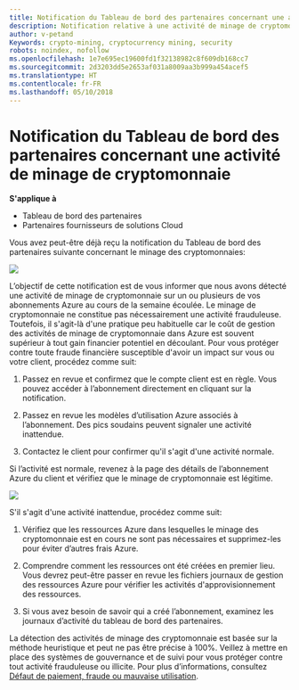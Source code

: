 ```yaml
---
title: Notification du Tableau de bord des partenaires concernant une activité de minage de cryptomonnaie | Tableau de bord des partenaires
description: Notification relative à une activité de minage de cryptomonnaie en cours.
author: v-petand
Keywords: crypto-mining, cryptocurrency mining, security
robots: noindex, nofollow
ms.openlocfilehash: 1e7e695ec19600fd1f32138982c8f609db168cc7
ms.sourcegitcommit: 2d3203dd5e2653af031a8009aa3b999a454acef5
ms.translationtype: HT
ms.contentlocale: fr-FR
ms.lasthandoff: 05/10/2018
---
```

# <a name="partner-dashboard-notification-for-cryptocurrency-mining-activity"></a>Notification du Tableau de bord des partenaires concernant une activité de minage de cryptomonnaie

**S'applique à**

-  Tableau de bord des partenaires
-  Partenaires fournisseurs de solutions Cloud

Vous avez peut-être déjà reçu la notification du Tableau de bord des partenaires suivante concernant le minage des cryptomonnaies:
 
![](images/crypto1.png)

L’objectif de cette notification est de vous informer que nous avons détecté une activité de minage de cryptomonnaie sur un ou plusieurs de vos abonnements Azure au cours de la semaine écoulée. Le minage de cryptomonnaie ne constitue pas nécessairement une activité frauduleuse. Toutefois, il s'agit-là d'une pratique peu habituelle car le coût de gestion des activités de minage de cryptomonnaie dans Azure est souvent supérieur à tout gain financier potentiel en découlant. Pour vous protéger contre toute fraude financière susceptible d'avoir un impact sur vous ou votre client, procédez comme suit:

1.  Passez en revue et confirmez que le compte client est en règle. Vous pouvez accéder à l’abonnement directement en cliquant sur la notification.

2.  Passez en revue les modèles d’utilisation Azure associés à l’abonnement. Des pics soudains peuvent signaler une activité inattendue.

3.  Contactez le client pour confirmer qu'il s'agit d'une activité normale.

Si l’activité est normale, revenez à la page des détails de l’abonnement Azure du client et vérifiez que le minage de cryptomonnaie est légitime. 


![](images/crypto2.png)

S'il s'agit d'une activité inattendue, procédez comme suit:

1.  Vérifiez que les ressources Azure dans lesquelles le minage des cryptomonnaie est en cours ne sont pas nécessaires et supprimez-les pour éviter d’autres frais Azure.

2.  Comprendre comment les ressources ont été créées en premier lieu. Vous devrez peut-être passer en revue les fichiers journaux de gestion des ressources Azure pour vérifier les activités d'approvisionnement des ressources.

3.  Si vous avez besoin de savoir qui a créé l’abonnement, examinez les journaux d’activité du tableau de bord des partenaires.

La détection des activités de minage des cryptomonnaie est basée sur la méthode heuristique et peut ne pas être précise à 100%. Veillez à mettre en place des systèmes de gouvernance et de suivi pour vous protéger contre tout activité frauduleuse ou illicite. Pour plus d’informations, consultez [Défaut de paiement, fraude ou mauvaise utilisation](https://docs.microsoft.com/partner-center/non-payment--fraud--or-misuse).




